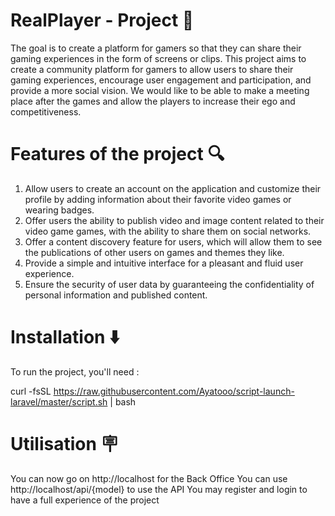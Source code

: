# RealPlayer - Project 🎈

The goal is to create a platform for gamers so that they can share their gaming experiences in the form of screens or clips.
This project aims to create a community platform for gamers to allow users to share their gaming experiences, encourage user engagement and participation, and provide a more social vision. We would like to be able to make a meeting place after the games and allow the players to increase their ego and competitiveness.

# Features of the project 🔍

1. Allow users to create an account on the application and customize their profile by adding information about their favorite video games or wearing badges.
2. Offer users the ability to publish video and image content related to their video game games, with the ability to share them on social networks.
3. Offer a content discovery feature for users, which will allow them to see the publications of other users on games and themes they like.
4. Provide a simple and intuitive interface for a pleasant and fluid user experience.
5. Ensure the security of user data by guaranteeing the confidentiality of personal information and published content.


# Installation ⬇️

To run the project, you'll need :

curl -fsSL https://raw.githubusercontent.com/Ayatooo/script-launch-laravel/master/script.sh | bash


# Utilisation 🪧

You can now go on http://localhost for the Back Office
You can use http://localhost/api/{model} to use the API
You may register and login to have a full experience of the project
